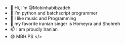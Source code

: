 - 👋 Hi, I’m @Mobinhabibzadeh
- 👀 I’m python and batchscript programmer
- 🌱 I like music and Programming 
- 💞️ my favorite iranian singer is Homeyra and Shohreh
- 📫 I am proudly Iranian
- 😄 MBH.PS </>

